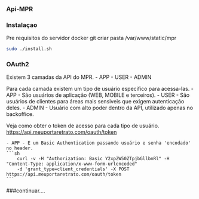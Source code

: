 ### Api-MPR


### Instalaçao
Pre requisitos do servidor
docker
git
criar pasta
/var/www/static/mpr
```sh
sudo ./install.sh
```

### OAuth2

Existem 3 camadas da API do MPR.
    - APP
    - USER
    - ADMIN

Para cada camada existem um tipo de usuário especifico para acessa-las.
    - APP - São usuários de aplicação (WEB, MOBILE e terceiros).
    - USER - São usuários de clientes para áreas mais sensiveis que exigem autenticação deles.
    - ADMIN - Usuário com alto poder dentro da API, utilizado apenas no backoffice.

Veja como obter o token de acesso para cada tipo de usuário.
https://api.meuportaretrato.com/oauth/token

    - APP - É um Basic Authentication passando usuário e senha 'encodado' no header.
    ```sh
        curl -v -H "Authorization: Basic Y2xpZW50ZTpjbGllbnRl" -H "Content-Type: application/x-www-form-urlencoded"
        -d 'grant_type=client_credentials' -X POST https://api.meuportaretrato.com/oauth/token
    ```

###continuar....